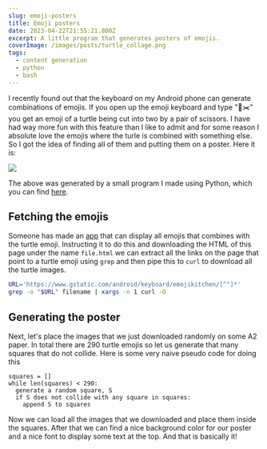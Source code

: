 ```yaml
---
slug: emoji-posters
title: Emoji posters
date: 2023-04-22T21:55:21.800Z
excerpt: A little program that generates posters of emojis.
coverImage: /images/posts/turtle_collage.png
tags:
  - content generation
  - python
  - bash
---
```


<script>
  import CodeBlock from "$lib/components/molecules/CodeBlock.svelte";
	import Image from '$lib/components/atoms/Image.svelte';
</script>

I recently found out that the keyboard on my Android phone can generate combinations of emojis. If you open up the emoji keyboard and type "🐢✂️" you get an emoji of a turtle being cut into two by a pair of scissors. I have had way more fun with this feature than I like to admit and for some reason I absolute love the emojis where the turle is combined with something else. So I got the idea of finding all of them and putting them on a poster. Here it is:

<Image  src="/images/posts/turtle_collage.png" />

The above was generated by a small program I made using Python, which you can find [here](https://github.com/grunkgrunk/EmojiPosters/tree/main).

## Fetching the emojis
Someone has made an [app](https://emojikitchen.dev/) that can display all emojis that combines with the turtle emoji. Instructing it to do this and downloading the HTML of this page under the name ``file.html`` we can extract all the links on the page that point to a turtle emoji using ``grep`` and then pipe this to ``curl`` to download all the turtle images.

<CodeBlock lang="bash">

  ```bash
URL='https://www.gstatic.com/android/keyboard/emojikitchen/[^"]*'
grep -o "$URL" filename | xargs -n 1 curl -O
  ```

</CodeBlock>

## Generating the poster
Next, let's place the images that we just downloaded randomly on some A2 paper. In total there are 290 turtle emojis so let us generate that many squares that do not collide. Here is some very naive pseudo code for doing this

<CodeBlock>

```
squares = []
while len(squares) < 290:
  generate a random square, S
  if S does not collide with any square in squares:
    append S to squares
```

</CodeBlock>

Now we can load all the images that we downloaded and place them inside the squares. After that we can find a nice background color for our poster and a nice font to display some text at the top. And that is basically it!


